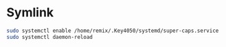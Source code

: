 # Symlink

```sh
sudo systemctl enable /home/remix/.Key4050/systemd/super-caps.service
sudo systemctl daemon-reload
```
